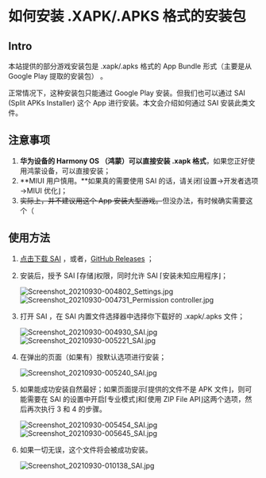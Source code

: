 # 如何安装 .XAPK/.APKS 格式的安装包

## Intro

本站提供的部分游戏安装包是 .xapk/.apks 格式的 App Bundle 形式（主要是从 Google Play 提取的安装包） 。

正常情况下，这种安装包只能通过 Google Play 安装。但我们也可以通过 SAI (Split APKs Installer) 这个 App 进行安装。本文会介绍如何通过 SAI 安装此类文件。

## 注意事项

1. **华为设备的 Harmony OS （鸿蒙）可以直接安装 .xapk 格式**，如果您正好使用鸿蒙设备，可以直接安装；
2. **MIUI 用户慎用。**如果真的需要使用 SAI 的话，请关闭⌈设置→开发者选项→MIUI 优化⌋；
3. ~~实际上，并不建议用这个 App 安装大型游戏。~~但没办法，有时候确实需要这个（

## 使用方法

1. [点击下载 SAI](https://liusw.rytsu.org/SAI-4.5.apk) ，或者，[GitHub Releases](https://github.com/Aefyr/SAI/releases) ；

2. 安装后，授予 SAI ⌈存储⌋权限，同时允许 SAI ⌈安装未知应用程序⌋；

   ![Screenshot_20210930-004802_Settings.jpg](https://i.loli.net/2021/09/30/Lq18HV6M9g2pXny.jpg ':size=40%')
   ![Screenshot_20210930-004731_Permission controller.jpg](https://i.loli.net/2021/09/30/vknNwfyLrt27BAp.jpg ':size=40%')

3. 打开 SAI ，在 SAI 内置文件选择器中选择你下载好的  .xapk/.apks 文件；

   ![Screenshot_20210930-004930_SAI.jpg](https://i.loli.net/2021/09/30/4qaohwF1tB9yTQM.jpg ':size=40%')
   ![Screenshot_20210930-005221_SAI.jpg](https://i.loli.net/2021/09/30/DXLJEoN7Ty9eMpI.jpg ':size=40%')

4. 在弹出的页面（如果有）按默认选项进行安装；

   ![Screenshot_20210930-005240_SAI.jpg](https://i.loli.net/2021/09/30/QDUHaFEJx2nNcv3.jpg ':size=40%')

5. 如果能成功安装自然最好；如果页面提示⌈提供的文件不是 APK 文件⌋，则可能需要在 SAI 的设置中开启⌈专业模式⌋和⌈使用 ZIP File API⌋这两个选项，然后再次执行 3 和 4 的步骤。

   ![Screenshot_20210930-005454_SAI.jpg](https://i.loli.net/2021/09/30/GXpENBk3z9THgno.jpg ':size=40%')
   ![Screenshot_20210930-005645_SAI.jpg](https://i.loli.net/2021/09/30/SROrBgULKCa7ih4.jpg ':size=40%')

6. 如果一切无误，这个文件将会被成功安装。

   ![Screenshot_20210930-010138_SAI.jpg](https://i.loli.net/2021/09/30/2MFiNJyXSdghBoL.jpg ':size=40%')
   
   
